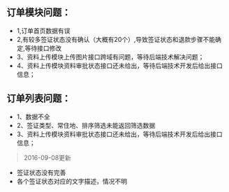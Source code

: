﻿## 订单模块问题：
* 1,订单首页数据有误
* 2,有较多签证状态没有确认（大概有20个）,导致签证状态和退款步骤不能确定,等待接口修改
* 3、资料上传模块上传图片接口跨域有问题，等待后端技术解决问题；
* 4、资料上传模块资料审批状态接口还未给出，等待后端技术开发后给出接口信息；
## 订单列表问题：
* 1、数据不全
* 2、签证类型、常住地、排序筛选未能返回筛选数据
* 3、资料上传模块资料审批状态接口还未给出，等待后端技术开发后给出接口信息；

> 2016-09-08更新
* 签证状态没有完善
* 各个签证状态对应的文字描述，情况不明

